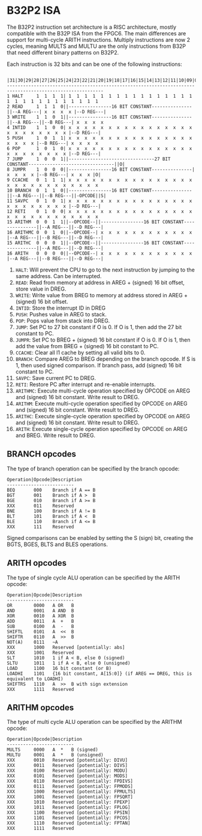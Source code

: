 # B32P2 ISA

The B32P2 instruction set architecture is a RISC architecture, mostly compatible with the B32P ISA from the FPGC6.
The main differences are support for multi-cycle ARITH instructions. Multiply instructions are now 2 cycles, meaning MULTS and MULTU are the only instructions from B32P that need different binary patterns on B32P2.

Each instruction is 32 bits and can be one of the following instructions:
``` text
         |31|30|29|28|27|26|25|24|23|22|21|20|19|18|17|16|15|14|13|12|11|10|09|08|07|06|05|04|03|02|01|00|
----------------------------------------------------------------------------------------------------------
1 HALT     1  1  1  1| 1  1  1  1  1  1  1  1  1  1  1  1  1  1  1  1  1  1  1  1  1  1  1  1  1  1  1  1 
2 READ     1  1  1  0||----------------16 BIT CONSTANT---------------||--A REG---| x  x  x  x |--D REG---|
3 WRITE    1  1  0  1||----------------16 BIT CONSTANT---------------||--A REG---||--B REG---| x  x  x  x 
4 INTID    1  1  0  0| x  x  x  x  x  x  x  x  x  x  x  x  x  x  x  x  x  x  x  x  x  x  x  x |--D REG---|
5 PUSH     1  0  1  1| x  x  x  x  x  x  x  x  x  x  x  x  x  x  x  x  x  x  x  x |--B REG---| x  x  x  x 
6 POP      1  0  1  0| x  x  x  x  x  x  x  x  x  x  x  x  x  x  x  x  x  x  x  x  x  x  x  x |--D REG---|
7 JUMP     1  0  0  1||--------------------------------27 BIT CONSTANT--------------------------------||O|
8 JUMPR    1  0  0  0||----------------16 BIT CONSTANT---------------| x  x  x  x |--B REG---| x  x  x |O|
9 CCACHE   0  1  1  1| x  x  x  x  x  x  x  x  x  x  x  x  x  x  x  x  x  x  x  x  x  x  x  x  x  x  x  x 
10 BRANCH  0  1  1  0||----------------16 BIT CONSTANT---------------||--A REG---||--B REG---||-OPCODE||S|
11 SAVPC   0  1  0  1| x  x  x  x  x  x  x  x  x  x  x  x  x  x  x  x  x  x  x  x  x  x  x  x |--D REG---|
12 RETI    0  1  0  0| x  x  x  x  x  x  x  x  x  x  x  x  x  x  x  x  x  x  x  x  x  x  x  x  x  x  x  x 
15 ARITHM  0  0  1  1||--OPCODE--||----------------16 BIT CONSTANT---------------||--A REG---||--D REG---|
16 ARITHMC 0  0  1  0||--OPCODE--| x  x  x  x  x  x  x  x  x  x  x  x |--A REG---||--B REG---||--D REG---|
15 ARITHC  0  0  0  1||--OPCODE--||----------------16 BIT CONSTANT---------------||--A REG---||--D REG---|
16 ARITH   0  0  0  0||--OPCODE--| x  x  x  x  x  x  x  x  x  x  x  x |--A REG---||--B REG---||--D REG---|
```

1.  `HALT`:    Will prevent the CPU to go to the next instruction by jumping to the same address. Can be interrupted.
2.  `READ`:    Read from memory at address in AREG + (signed) 16 bit offset, store value in DREG.
3.  `WRITE`:   Write value from BREG to memory at address stored in AREG + (signed) 16 bit offset.
4.  `INTID`:   Store the interrupt ID in DREG
5.  `PUSH`:    Pushes value in AREG to stack.
6.  `POP`:     Pops value from stack into DREG.
7.  `JUMP`:    Set PC to 27 bit constant if O is 0. If O is 1, then add the 27 bit constant to PC. 
8.  `JUMPR`:   Set PC to BREG + (signed) 16 bit constant if O is 0. If O is 1, then add the value from BREG + (signed) 16 bit constant to PC. 
9.  `CCACHE`:  Clear all l1 cache by setting all valid bits to 0.
10. `BRANCH`:  Compare AREG to BREG depending on the branch opcode. If S is 1, then used signed comparison. If branch pass, add (signed) 16 bit constant to PC.
11. `SAVPC`:   Save current PC to DREG.
12. `RETI`:    Restore PC after interrupt and re-enable interrupts.
13. `ARITHMC`: Execute multi-cycle operation specified by OPCODE on AREG and (signed) 16 bit constant. Write result to DREG.
14. `ARITHM`:  Execute multi-cycle operation specified by OPCODE on AREG and (signed) 16 bit constant. Write result to DREG.
15. `ARITHC`:  Execute single-cycle operation specified by OPCODE on AREG and (signed) 16 bit constant. Write result to DREG.
16. `ARITH`:   Execute single-cycle operation specified by OPCODE on AREG and BREG. Write result to DREG.

## BRANCH opcodes

The type of branch operation can be specified by the branch opcode:
``` text
Operation|Opcode|Description
-------------------------
BEQ       000    Branch if A == B
BGT       001    Branch if A >  B
BGE       010    Branch if A >= B
XXX       011    Reserved
BNE       100    Branch if A != B
BLT       101    Branch if A <  B
BLE       110    Branch if A <= B
XXX       111    Reserved
```
Signed comparisons can be enabled by setting the S (sign) bit, creating the BGTS, BGES, BLTS and BLES operations.

## ARITH opcodes

The type of single cycle ALU operation can be specified by the ARITH opcode:
``` text
Operation|Opcode|Description
-------------------------
OR        0000   A OR   B
AND       0001   A AND  B
XOR       0010   A XOR  B
ADD       0011   A  +   B
SUB       0100   A  -   B
SHIFTL    0101   A  <<  B
SHIFTR    0110   A  >>  B
NOT(A)    0111   ~A
XXX       1000   Reserved [potentially: abs]
XXX       1001   Reserved
SLT       1010   1 if A < B, else 0 (signed)
SLTU      1011   1 if A < B, else 0 (unsigned)
LOAD      1100   16 bit constant (or B)
LOADHI    1101   {16 bit constant, A[15:0]} (if AREG == DREG, this is equivalent to LOADHI)
SHIFTRS   1110   A  >>  B with sign extension
XXX       1111   Reserved
```

## ARITHM opcodes

The type of multi cycle ALU operation can be specified by the ARITHM opcode:
``` text
Operation|Opcode|Description
-------------------------
MULTS     0000   A  *   B (signed)
MULTU     0001   A  *   B (unsigned)
XXX       0010   Reserved [potentially: DIVU]
XXX       0011   Reserved [potentially: DIVS]
XXX       0100   Reserved [potentially: MODU]
XXX       0101   Reserved [potentially: MODS]
XXX       0110   Reserved [potentially: FPDIVS]
XXX       0111   Reserved [potentially: FPMODS]
XXX       1000   Reserved [potentially: FPMULTS]
XXX       1001   Reserved [potentially: FPSQRT]
XXX       1010   Reserved [potentially: FPEXP]
XXX       1011   Reserved [potentially: FPLOG]
XXX       1100   Reserved [potentially: FPSIN]
XXX       1101   Reserved [potentially: FPCOS]
XXX       1110   Reserved [potentially: FPTAN]
XXX       1111   Reserved
```

